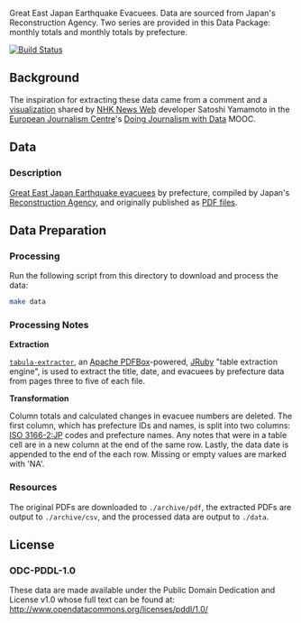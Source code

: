 Great East Japan Earthquake Evacuees. Data are sourced from Japan's Reconstruction Agency. Two series are provided in this Data Package: monthly totals and monthly totals by prefecture.

[![Build Status](https://travis-ci.org/hhtyo/great-east-japan-earthquake-evacuees.png)](https://travis-ci.org/hhtyo/great-east-japan-earthquake-evacuees)

## Background

The inspiration for extracting these data came from a comment and a [visualization](http://www3.nhk.or.jp/nhkworld/newsline/path_to_recovery/post-disaster_recovery_in_numbers.pdf) shared by [NHK News Web](http://www3.nhk.or.jp/news/) developer Satoshi Yamamoto in the [European Journalism Centre](http://ejc.net/)'s [Doing Journalism with Data](http://datajournalismcourse.net/) MOOC.

## Data

### Description

[Great East Japan Earthquake evacuees](http://www.reconstruction.go.jp/topics/main-cat2/sub-cat2-1/hinanshasuu.html) by prefecture, compiled by Japan's [Reconstruction Agency](http://www.reconstruction.go.jp/), and originally published as [PDF files](https://github.com/hhtyo/great-east-japan-earthquake-evacuees/tree/master/archive/pdf).

## Data Preparation

### Processing

Run the following script from this directory to download and process the data:

```bash
make data
```

### Processing Notes

**Extraction**

[`tabula-extractor`](https://github.com/jazzido/tabula-extractor), an [Apache PDFBox](http://pdfbox.apache.org/)-powered, [JRuby](http://jruby.org/)  "table extraction engine", is used to extract the title, date, and evacuees by prefecture data from pages three to five of each file.

**Transformation**

Column totals and calculated changes in evacuee numbers are deleted. The first column, which has prefecture IDs and names, is split into two columns: [ISO 3166-2:JP](http://en.wikipedia.org/wiki/ISO_3166-2:JP) codes and prefecture names. Any notes that were in a table cell are in a new column at the end of the same row. Lastly, the data date is appended to the end of the each row. Missing or empty values are marked with 'NA'.

### Resources

The original PDFs are downloaded to `./archive/pdf`, the extracted PDFs are output to `./archive/csv`, and the processed data are output to `./data`.

## License

### ODC-PDDL-1.0

These data are made available under the Public Domain Dedication and License v1.0 whose full text can be found at: http://www.opendatacommons.org/licenses/pddl/1.0/
